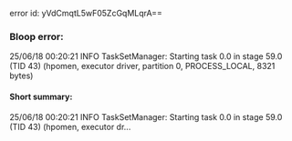error id: yVdCmqtL5wF05ZcGqMLqrA==
### Bloop error:

25/06/18 00:20:21 INFO TaskSetManager: Starting task 0.0 in stage 59.0 (TID 43) (hpomen, executor driver, partition 0, PROCESS_LOCAL, 8321 bytes)
#### Short summary: 

25/06/18 00:20:21 INFO TaskSetManager: Starting task 0.0 in stage 59.0 (TID 43) (hpomen, executor dr...